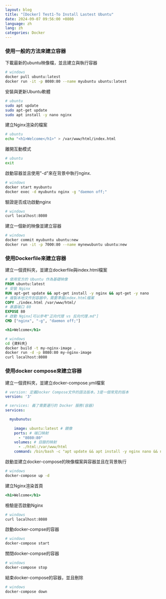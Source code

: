 ```yaml
---
layout: blog
title: "[Docker] Test1-To Install Lastest Ubuntu"
date: 2024-09-07 09:56:00 +0800
language: zh
lang: zh
categories: Docker
---
```



### 使用一般的方法來建立容器

下載最新的ubuntu映像檔，並且建立與執行容器

```bash
# windows
docker pull ubuntu:latest
docker run -it -p 8080:80 --name myubuntu ubuntu:latest
```

安裝與更新Ubuntu軟體

```bash
# ubuntu 
sudo apt update
sudo apt-get update
sudo apt install -y nano nginx
```

建立Nginx渲染的檔案

```bash
# ubuntu
echo "<h1>Welcome</h1>" > /var/www/html/index.html
```

離開互動模式

```bash
# ubuntu
exit
```

啟動容器並且使用"-d"來在背景中執行nginx.

```bash
# windows
docker start myubuntu
docker exec -d myubuntu nginx -g "daemon off;"
```

驗證是否成功啟動nginx

```bash
# windows
curl localhost:8080
```

建立一個新的映像並建立容器

```bash
# windows
docker commit myubuntu ubuntu:new
docker run -it -p 7000:80 --name mynewubuntu ubuntu:new 
```

### 使用Dockerfile來建立容器

建立一個資料夾，並建立dockerfile與index.html檔案

```dockerfile
# 使用官方的 Ubuntu 作為基礎映像
FROM ubuntu:latest
# 安裝 Nginx
RUN apt-get update && apt-get install -y nginx && apt-get -y nano
# 複製本地文件到容器中，需要準備index.html檔案
COPY ./index.html /var/www/html/
# 暴露端口 80
EXPOSE 80
# 啟動 Nginx[可以參考"正向代理 vs 反向代理.md"]
CMD ["nginx", "-g", "daemon off;"]
```

```index.html
<h1>Welcome</h1>
```

```bash
# windows
cd {資料夾}
docker build -t my-nginx-image .
docker run -d -p 8080:80 my-nginx-image
curl localhost:8080
```

### 使用docker compose來建立容器

建立一個資料夾，並建立docker-compose.yml檔案

```docker-compose.yml
# version: 定義Docker Compose文件的語法版本。3是一個常見的版本
version: '3'

# services: 義了需要運行的 Docker 服務(容器)
services:

  myubunutu:
  
    image: ubuntu:latest # 鏡像
    ports: # 端口映射
      - "8080:80"
    volumes: # 目錄的映射
      - ./html:/var/www/html
    command: /bin/bash -c "apt update && apt install -y nginx nano && nginx -g 'daemon off;'"
```

啟動並建立docker-compose的映像檔案與容器並且在背景執行

```bash
# windows
docker-compose up -d
```

建立Nginx渲染首頁

```html/index.html
<h1>Welcome</h1>
```

檢驗是否啟動Nginx

```bash
# windows
curl localhost:8080
```

啟動docker-compse的容器

```bash
# windows
docker-compose start
```

關閉docker-compse的容器

```bash
# windows
docker-compose stop
```

結束docker-compose的容器，並且刪除

```bash
# windows
docker-compose down
```